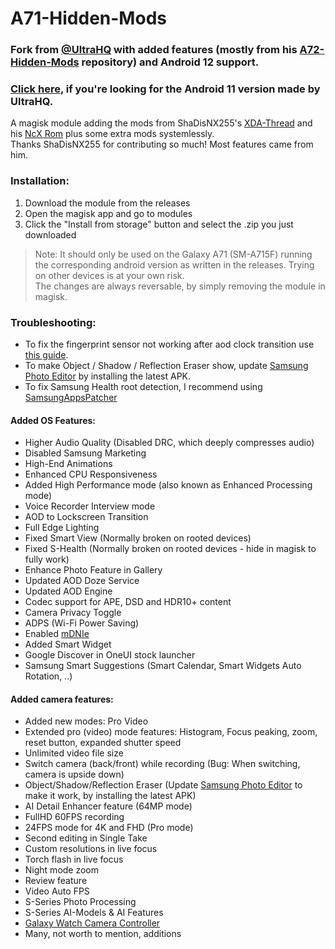 # A71-Hidden-Mods
### Fork from [@UltraHQ](https://github.com/UltraHQ) with added features (mostly from his [A72-Hidden-Mods](https://github.com/UltraHQ/A72-Hidden-Mods) repository) and Android 12 support.

### [Click here](https://github.com/UltraHQ/A71-Hidden-Mods/tree/Android-11), if you're looking for the Android 11 version made by UltraHQ.
A magisk module adding the mods from ShaDisNX255's [XDA-Thread](https://forum.xda-developers.com/t/samsung-galaxy-a71-working-mods.4173295/) and his [NcX Rom](https://forum.xda-developers.com/t/rom-oneui-2-5-twrp-ncx-2-5-for-a71-sm-a715f.4174135/) plus some extra mods systemlessly.<br/>
Thanks ShaDisNX255 for contributing so much! Most features came from him.

### Installation:
1. Download the module from the releases
2. Open the magisk app and go to modules
3. Click the "Install from storage" button and select the .zip you just downloaded

> Note: It should only be used on the Galaxy A71 (SM-A715F) running the corresponding android version as written in the releases. Trying on other devices is at your own risk.<br/>The changes are always reversable, by simply removing the module in magisk.

### Troubleshooting:
- To fix the fingerprint sensor not working after aod clock transition use [this guide](https://forum.xda-developers.com/t/guide-aod-activeclock-clocktransition-bug-workaround-on-non-flagship-phones.4417185/).
- To make Object / Shadow / Reflection Eraser show, update [Samsung Photo Editor](https://www.apkmirror.com/apk/samsung-electronics-co-ltd/samsung-photo-editor/) by installing the latest APK.
- To fix Samsung Health root detection, I recommend using [SamsungAppsPatcher](https://adil.hanney.org/SamsungAppsPatcher/)

#### Added OS Features:
- Higher Audio Quality (Disabled DRC, which deeply compresses audio)
- Disabled Samsung Marketing
- High-End Animations
- Enhanced CPU Responsiveness
- Added High Performance mode (also known as Enhanced Processing mode)
- Voice Recorder Interview mode
- AOD to Lockscreen Transition
- Full Edge Lighting
- Fixed Smart View (Normally broken on rooted devices)
- Fixed S-Health (Normally broken on rooted devices - hide in magisk to fully work)
- Enhance Photo Feature in Gallery
- Updated AOD Doze Service
- Updated AOD Engine
- Codec support for APE, DSD and HDR10+ content
- Camera Privacy Toggle
- ADPS (Wi-Fi Power Saving)
- Enabled [mDNIe](https://www.samsung.com/global/galaxy/what-is/mdnie/)
- Added Smart Widget
- Google Discover in OneUI stock launcher
- Samsung Smart Suggestions (Smart Calendar, Smart Widgets Auto Rotation, ..)


#### Added camera features:
- Added new modes: Pro Video
- Extended pro (video) mode features: Histogram, Focus peaking, zoom, reset button, expanded shutter speed
- Unlimited video file size
- Switch camera (back/front) while recording (Bug: When switching, camera is upside down)
- Object/Shadow/Reflection Eraser (Update [Samsung Photo Editor](https://www.apkmirror.com/apk/samsung-electronics-co-ltd/samsung-photo-editor/) to make it work, by installing the latest APK)
- AI Detail Enhancer feature (64MP mode)
- FullHD 60FPS recording
- 24FPS mode for 4K and FHD (Pro mode)
- Second editing in Single Take
- Custom resolutions in live focus
- Torch flash in live focus
- Night mode zoom
- Review feature
- Video Auto FPS
- S-Series Photo Processing
- S-Series AI-Models & AI Features
- [Galaxy Watch Camera Controller](https://www.samsung.com/us/support/answer/ANS00084676/)
- Many, not worth to mention, additions
